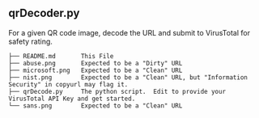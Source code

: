 ## qrDecoder.py
For a given QR code image, decode the URL and submit to VirusTotal for safety rating.

```
├── README.md		This File
├── abuse.png		Expected to be a "Dirty" URL
├── microsoft.png	Expected to be a "Clean" URL
├── nist.png		Expected to be a "Clean" URL, but "Information Security" in copyurl may flag it.
├── qrDecode.py		The python script.  Edit to provide your VirusTotal API Key and get started.
└── sans.png		Expected to be a "Clean" URL
```
